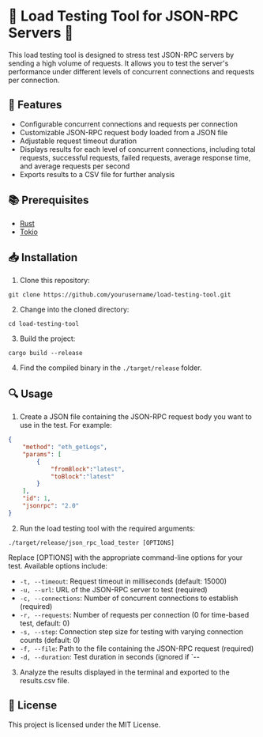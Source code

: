 # 🚀 Load Testing Tool for JSON-RPC Servers 🔧

This load testing tool is designed to stress test JSON-RPC servers by sending a high volume of requests. It allows you to test the server's performance under different levels of concurrent connections and requests per connection.

## 🌟 Features

- Configurable concurrent connections and requests per connection
- Customizable JSON-RPC request body loaded from a JSON file
- Adjustable request timeout duration
- Displays results for each level of concurrent connections, including total requests, successful requests, failed requests, average response time, and average requests per second
- Exports results to a CSV file for further analysis

## 📚 Prerequisites

- [Rust](https://www.rust-lang.org/tools/install)
- [Tokio](https://tokio.rs/)

## 📥 Installation

1. Clone this repository:
```
git clone https://github.com/yourusername/load-testing-tool.git
```
2. Change into the cloned directory:
```
cd load-testing-tool
```

3. Build the project:
```
cargo build --release
```

4. Find the compiled binary in the `./target/release` folder.

## 🔍 Usage

1. Create a JSON file containing the JSON-RPC request body you want to use in the test. For example:

```json
{
    "method": "eth_getLogs",
    "params": [
        {
            "fromBlock":"latest",
            "toBlock":"latest"
        }
    ],
    "id": 1,
    "jsonrpc": "2.0"
}
```
2. Run the load testing tool with the required arguments:
```
./target/release/json_rpc_load_tester [OPTIONS]
```
Replace [OPTIONS] with the appropriate command-line options for your test. Available options include:

- `-t, --timeout`: Request timeout in milliseconds (default: 15000)
- `-u, --url`: URL of the JSON-RPC server to test (required)
- `-c, --connections`: Number of concurrent connections to establish (required)
- `-r, --requests`: Number of requests per connection (0 for time-based test, default: 0)
- `-s, --step`: Connection step size for testing with varying connection counts (default: 0)
- `-f, --file`: Path to the file containing the JSON-RPC request (required)
- `-d, --duration`: Test duration in seconds (ignored if `--
3. Analyze the results displayed in the terminal and exported to the results.csv file.
## 📜 License
This project is licensed under the MIT License.